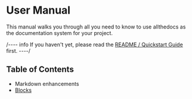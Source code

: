 
# User Manual

This manual walks you through all you need to know to use allthedocs as the documentation
system for your project.

/---- info
If you haven't yet, please read the [README / Quickstart Guide](../../README.md) first.
----/

## Table of Contents

* Markdown enhancements
 * [Blocks](blocks.md)
